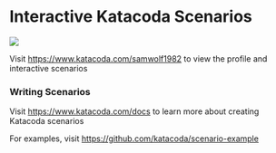 # Interactive Katacoda Scenarios

[![](http://shields.katacoda.com/katacoda/samwolf1982/count.svg)](https://www.katacoda.com/samwolf1982 "Get your profile on Katacoda.com")

Visit https://www.katacoda.com/samwolf1982 to view the profile and interactive scenarios

### Writing Scenarios
Visit https://www.katacoda.com/docs to learn more about creating Katacoda scenarios

For examples, visit https://github.com/katacoda/scenario-example

